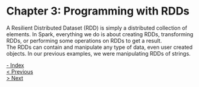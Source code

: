 # Chapter 3: Programming with RDDs

A Resilient Distributed Dataset (RDD) is simply a distributed collection of elements. In Spark, everything we do is about creating RDDs, transforming RDDs, or performing some operations on RDDs to get a result.  
The RDDs can contain and manipulate any type of data, even user created objects. In our previous examples, we were manipulating RDDs of strings.  


[- Index](./Spark.md)  
[< Previous](./Spark_chapter2.md)  
[> Next](./Spark_chapter4.md)
